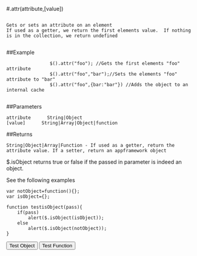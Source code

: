 
#.attr(attribute,[value])

```

Gets or sets an attribute on an element
If used as a getter, we return the first elements value.  If nothing is in the collection, we return undefined
                
```

##Example

```
                $().attr("foo"); //Gets the first elements "foo" attribute
                $().attr("foo","bar");//Sets the elements "foo" attribute to "bar"
                $().attr("foo",{bar:"bar"}) //Adds the object to an internal cache
                
```



##Parameters
```
attribute      String|Object
[value]      String|Array|Object|function

```

##Returns
```
String|Object|Array|Function - If used as a getter, return the attribute value. If a setter, return an appframework object
```

$.isObject returns true or false if the passed in parameter is indeed an object.

See the following examples


```
var notObject=function(){};
var isObject={};

function testisObject(pass){
	if(pass)
		alert($.isObject(isObject));
	else
		alert($.isObject(notObject));
}
```

<script>
var notObject={};
var isObject=function(){};

var notObject=function(){};
var isObject={};

function testisObject(pass){
	if(pass)
		alert($.isObject(isObject));
	else
		alert($.isObject(notObject));
}

</script>

<input type="button" onclick="testisObject(true)" value="Test Object"/> <input type="button" onclick="testisObject(false)" value="Test Function"/>           

